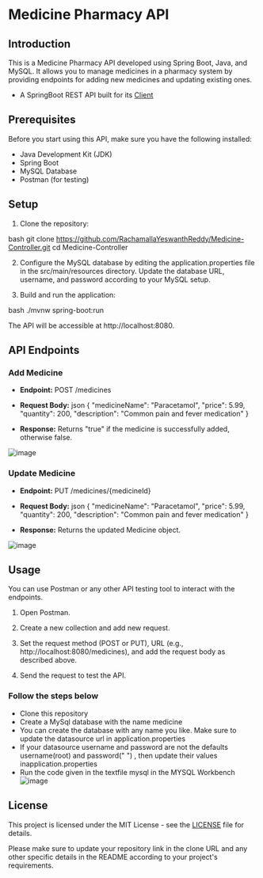 # Medicine Pharmacy API

## Introduction

This is a Medicine Pharmacy API developed using Spring Boot, Java, and MySQL. It allows you to manage medicines in a pharmacy system by providing endpoints for adding new medicines and updating existing ones.

- A SpringBoot REST API built for its [Client](https://github.com/RachamallaYeswanthReddy/Medicine-Controller.git)


## Prerequisites

Before you start using this API, make sure you have the following installed:

- Java Development Kit (JDK)
- Spring Boot
- MySQL Database
- Postman (for testing)

## Setup

1. Clone the repository:

 bash
 git clone https://github.com/RachamallaYeswanthReddy/Medicine-Controller.git
 cd Medicine-Controller
 

2. Configure the MySQL database by editing the application.properties file in the src/main/resources directory. Update the database URL, username, and password according to your MySQL setup.

3. Build and run the application:

 bash
 ./mvnw spring-boot:run
 

 The API will be accessible at http://localhost:8080.

## API Endpoints

### Add Medicine

- **Endpoint:** POST /medicines
- **Request Body:**
json
{
    "medicineName": "Paracetamol",
    "price": 5.99,
    "quantity": 200,
    "description": "Common pain and fever medication"
}


- **Response:** Returns "true" if the medicine is successfully added, otherwise false.

![image](https://github.com/RachamallaYeswanthReddy/Medicine-Controller/assets/91588050/149094ca-88ed-4a39-8fe0-92095284676d)


### Update Medicine

- **Endpoint:** PUT /medicines/{medicineId}
- **Request Body:**
json
{
    "medicineName": "Paracetamol",
    "price": 5.99,
    "quantity": 200,
    "description": "Common pain and fever medication"
}


- **Response:** Returns the updated Medicine object.


![image](https://github.com/RachamallaYeswanthReddy/Medicine-Controller/assets/91588050/37e746ee-7584-432d-81ca-5197207fb85b)

## Usage

You can use Postman or any other API testing tool to interact with the endpoints.

1. Open Postman.

2. Create a new collection and add new request.

3. Set the request method (POST or PUT), URL (e.g., http://localhost:8080/medicines), and add the request body as described above.

4. Send the request to test the API.

### Follow the steps below

- Clone this repository
- Create a MySql database with the name medicine 
- You can create the database with any name you like. Make sure to update the datasource url in application.properties 
- If your datasource username and password are not the defaults username(root) and password(" ") , then update their values inapplication.properties 
- Run the code given in the textfile mysql in the MYSQL Workbench
  ![image](https://github.com/RachamallaYeswanthReddy/Medicine-Controller/assets/91588050/fbe1c208-8aa9-4a45-92fa-653444c39a40)


## License

This project is licensed under the MIT License - see the [LICENSE](LICENSE) file for details.


Please make sure to update your repository link in the clone URL and any other specific details in the README according to your project's requirements.
